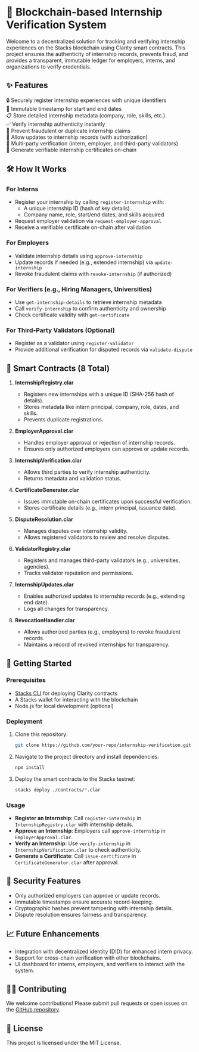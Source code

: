 # 🌟 Blockchain-based Internship Verification System

Welcome to a decentralized solution for tracking and verifying internship experiences on the Stacks blockchain using Clarity smart contracts. This project ensures the authenticity of internship records, prevents fraud, and provides a transparent, immutable ledger for employers, interns, and organizations to verify credentials.

## ✨ Features

🔒 Securely register internship experiences with unique identifiers  
📅 Immutable timestamp for start and end dates  
📋 Store detailed internship metadata (company, role, skills, etc.)  
✅ Verify internship authenticity instantly  
🚫 Prevent fraudulent or duplicate internship claims  
🔄 Allow updates to internship records (with authorization)  
👥 Multi-party verification (intern, employer, and third-party validators)  
📜 Generate verifiable internship certificates on-chain  

## 🛠 How It Works

### For Interns
- Register your internship by calling `register-internship` with:
  - A unique internship ID (hash of key details)
  - Company name, role, start/end dates, and skills acquired
- Request employer validation via `request-employer-approval`
- Receive a verifiable certificate on-chain after validation

### For Employers
- Validate internship details using `approve-internship`
- Update records if needed (e.g., extended internship) via `update-internship`
- Revoke fraudulent claims with `revoke-internship` (if authorized)

### For Verifiers (e.g., Hiring Managers, Universities)
- Use `get-internship-details` to retrieve internship metadata
- Call `verify-internship` to confirm authenticity and ownership
- Check certificate validity with `get-certificate`

### For Third-Party Validators (Optional)
- Register as a validator using `register-validator`
- Provide additional verification for disputed records via `validate-dispute`

## 📂 Smart Contracts (8 Total)

1. **InternshipRegistry.clar**  
   - Registers new internships with a unique ID (SHA-256 hash of details).  
   - Stores metadata like intern principal, company, role, dates, and skills.  
   - Prevents duplicate registrations.

2. **EmployerApproval.clar**  
   - Handles employer approval or rejection of internship records.  
   - Ensures only authorized employers can approve or update records.

3. **InternshipVerification.clar**  
   - Allows third parties to verify internship authenticity.  
   - Returns metadata and validation status.

4. **CertificateGenerator.clar**  
   - Issues immutable on-chain certificates upon successful verification.  
   - Stores certificate details (e.g., intern principal, issuance date).

5. **DisputeResolution.clar**  
   - Manages disputes over internship validity.  
   - Allows registered validators to review and resolve disputes.

6. **ValidatorRegistry.clar**  
   - Registers and manages third-party validators (e.g., universities, agencies).  
   - Tracks validator reputation and permissions.

7. **InternshipUpdates.clar**  
   - Enables authorized updates to internship records (e.g., extending end date).  
   - Logs all changes for transparency.

8. **RevocationHandler.clar**  
   - Allows authorized parties (e.g., employers) to revoke fraudulent records.  
   - Maintains a record of revoked internships for transparency.

## 🚀 Getting Started

### Prerequisites
- [Stacks CLI](https://docs.stacks.co/stacks-101/stacks-cli) for deploying Clarity contracts
- A Stacks wallet for interacting with the blockchain
- Node.js for local development (optional)

### Deployment
1. Clone this repository:
   ```bash
   git clone https://github.com/your-repo/internship-verification.git
   ```
2. Navigate to the project directory and install dependencies:
   ```bash
   npm install
   ```
3. Deploy the smart contracts to the Stacks testnet:
   ```bash
   stacks deploy ./contracts/*.clar
   ```

### Usage
- **Register an Internship**: Call `register-internship` in `InternshipRegistry.clar` with internship details.
- **Approve an Internship**: Employers call `approve-internship` in `EmployerApproval.clar`.
- **Verify an Internship**: Use `verify-internship` in `InternshipVerification.clar` to check authenticity.
- **Generate a Certificate**: Call `issue-certificate` in `CertificateGenerator.clar` after approval.

## 🔐 Security Features
- Only authorized employers can approve or update records.
- Immutable timestamps ensure accurate record-keeping.
- Cryptographic hashes prevent tampering with internship details.
- Dispute resolution ensures fairness and transparency.

## 📈 Future Enhancements
- Integration with decentralized identity (DID) for enhanced intern privacy.
- Support for cross-chain verification with other blockchains.
- UI dashboard for interns, employers, and verifiers to interact with the system.

## 🧑‍💻 Contributing
We welcome contributions! Please submit pull requests or open issues on the [GitHub repository](https://github.com/your-repo/internship-verification).

## 📜 License
This project is licensed under the MIT License.
